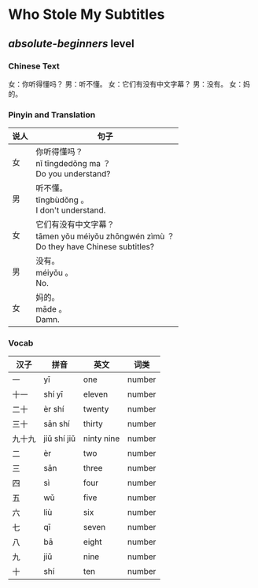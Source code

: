 # Who Stole My Subtitles
## *absolute-beginners* level

### Chinese Text
女：你听得懂吗？
男：听不懂。
女：它们有没有中文字幕？
男：没有。
女：妈的。

### Pinyin and Translation
|说人|句子|
|----|----|
|女|你听得懂吗？<br />nǐ tīngdedǒng ma ？<br />Do you understand?|
|男|听不懂。<br />tīngbùdǒng 。<br />I don't understand.|
|女|它们有没有中文字幕？<br />tāmen yǒu méiyǒu zhōngwén zìmù ？<br />Do they have Chinese subtitles?|
|男|没有。<br />méiyǒu 。<br />No.|
|女|妈的。<br />māde 。<br />Damn.|
### Vocab
|汉子|拼音|英文|词类|
|----|----|----|----|
|一|yī|one|number|
|十一|shí yī|eleven|number|
|二十|èr shí|twenty|number|
|三十|sān shí|thirty|number|
|九十九|jiǔ shí jiǔ|ninty nine|number|
|二|èr|two|number|
|三|sān|three|number|
|四|sì|four|number|
|五|wǔ|five|number|
|六|liù|six|number|
|七|qī|seven|number|
|八|bā|eight|number|
|九|jiǔ|nine|number|
|十|shí|ten|number|